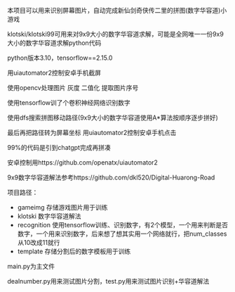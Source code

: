 本项目可以用来识别屏幕图片，自动完成新仙剑奇侠传二里的拼图(数字华容道)小游戏

klotski/klotski99可用来对9x9大小的数字华容道求解，可能是全网唯一一份9x9大小的数字华容道求解python代码

python版本3.10，tensorflow==2.15.0

用uiautomator2控制安卓手机截屏

使用opencv处理图片 灰度 二值化 提取图片序号

使用tensorflow训了个卷积神经网络识别数字

使用dfs搜索拼图移动路径(9x9大小的数字华容道使用A*算法按顺序逐步拼好)

最后再把路径转为屏幕坐标 用uiautomator2控制安卓手机点击

99%的代码是引到chatgpt完成再拼凑

安卓控制用https://github.com/openatx/uiautomator2

9x9数字华容道解法参考https://github.com/dkl520/Digital-Huarong-Road

项目路径：

- gameimg 存储游戏图片用于训练
- klotski 数字华容道解法
- recognition 使用tensorflow训练、识别数字，有2个模型，一个用来判断是否数字，一个用来识别数字，后来想了想其实用一个网络就行，把num_classes从10改成11就行
- template 存储分割后的数字模板用于训练

main.py为主文件

dealnumber.py用来测试图片分割，test.py用来测试图片识别+华容道解法